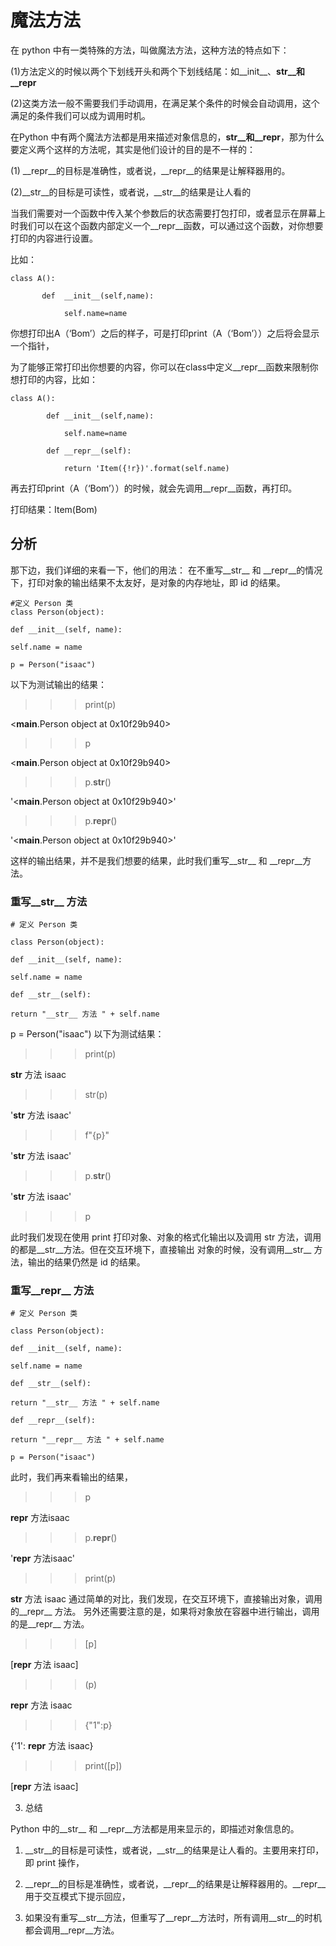 # 魔法方法

在 python 中有一类特殊的方法，叫做魔法方法，这种方法的特点如下：

(1)方法定义的时候以两个下划线开头和两个下划线结尾：如__init__、__str__和__repr__

(2)这类方法一般不需要我们手动调用，在满足某个条件的时候会自动调用，这个满足的条件我们可以成为调用时机。

在Python 中有两个魔法方法都是用来描述对象信息的，__str__和__repr__，那为什么要定义两个这样的方法呢，其实是他们设计的目的是不一样的：

(1) __repr__的目标是准确性，或者说，__repr__的结果是让解释器用的。

(2)__str__的目标是可读性，或者说，__str__的结果是让人看的

当我们需要对一个函数中传入某个参数后的状态需要打包打印，或者显示在屏幕上时我们可以在这个函数内部定义一个__repr__函数，可以通过这个函数，对你想要打印的内容进行设置。

比如：

```
class A():

       def  __init__(self,name):

            self.name=name
```

你想打印出A（‘Bom’）之后的样子，可是打印print（A（‘Bom’））之后将会显示一个指针，

为了能够正常打印出你想要的内容，你可以在class中定义__repr__函数来限制你想打印的内容，比如：

```
class A():

        def __init__(self,name):

            self.name=name

        def __repr__(self):

            return 'Item({!r})'.format(self.name)

```


再去打印print（A（‘Bom’））的时候，就会先调用__repr__函数，再打印。

打印结果：Item(Bom)

## 分析
那下边，我们详细的来看一下，他们的用法： 在不重写__str__ 和 __repr__的情况下，打印对象的输出结果不太友好，是对象的内存地址，即 id 的结果。

```
#定义 Person 类
class Person(object):

def __init__(self, name):

self.name = name

p = Person("isaac")
```

以下为测试输出的结果：

>>> print(p)

<__main__.Person object at 0x10f29b940>

>>> p

<__main__.Person object at 0x10f29b940>

>>> p.__str__()

'<__main__.Person object at 0x10f29b940>'

>>> p.__repr__()

'<__main__.Person object at 0x10f29b940>'

这样的输出结果，并不是我们想要的结果，此时我们重写__str__ 和 __repr__方法。

### 重写__str__ 方法

```
# 定义 Person 类

class Person(object):

def __init__(self, name):

self.name = name

def __str__(self):

return "__str__ 方法 " + self.name
```

p = Person("isaac")
以下为测试结果：
>>> print(p)

__str__ 方法 isaac

>>> str(p)

'__str__ 方法 isaac'

>>> f"{p}"

'__str__ 方法 isaac'

>>> p.__str__()

'__str__ 方法 isaac'

>>> p

此时我们发现在使用 print 打印对象、对象的格式化输出以及调用 str 方法，调用的都是__str__方法。但在交互环境下，直接输出 对象的时候，没有调用__str__ 方法，输出的结果仍然是 id 的结果。
### 重写__repr__ 方法

```
# 定义 Person 类

class Person(object):

def __init__(self, name):

self.name = name

def __str__(self):

return "__str__ 方法 " + self.name

def __repr__(self):

return "__repr__ 方法 " + self.name

p = Person("isaac")
```
此时，我们再来看输出的结果，

>>> p

__repr__ 方法isaac

>>> p.__repr__()

'__repr__ 方法isaac'

>>> print(p)

__str__ 方法 isaac
通过简单的对比，我们发现，在交互环境下，直接输出对象，调用的__repr__ 方法。 另外还需要注意的是，如果将对象放在容器中进行输出，调用的是__repr__ 方法。
>>> [p]

[__repr__ 方法 isaac]

>>> (p)

__repr__ 方法 isaac

>>> {"1":p}

{'1': __repr__ 方法 isaac}

>>> print([p])

[__repr__ 方法 isaac]

3. 总结

Python 中的__str__ 和 __repr__方法都是用来显示的，即描述对象信息的。

 1. __str__的目标是可读性，或者说，__str__的结果是让人看的。主要用来打印，即 print 操作，

 2. __repr__的目标是准确性，或者说，__repr__的结果是让解释器用的。__repr__用于交互模式下提示回应，

3. 如果没有重写__str__方法，但重写了__repr__方法时，所有调用__str__的时机都会调用__repr__方法。